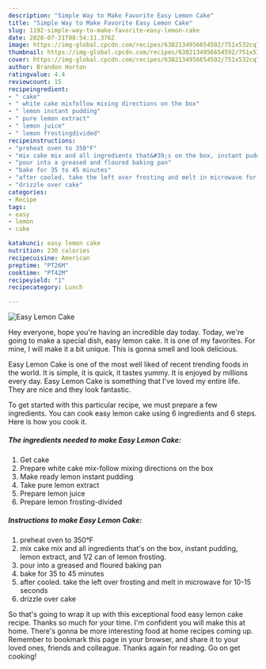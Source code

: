 ```yaml
---
description: "Simple Way to Make Favorite Easy Lemon Cake"
title: "Simple Way to Make Favorite Easy Lemon Cake"
slug: 1192-simple-way-to-make-favorite-easy-lemon-cake
date: 2020-07-21T08:54:11.376Z
image: https://img-global.cpcdn.com/recipes/6382134956654592/751x532cq70/easy-lemon-cake-recipe-main-photo.jpg
thumbnail: https://img-global.cpcdn.com/recipes/6382134956654592/751x532cq70/easy-lemon-cake-recipe-main-photo.jpg
cover: https://img-global.cpcdn.com/recipes/6382134956654592/751x532cq70/easy-lemon-cake-recipe-main-photo.jpg
author: Brandon Horton
ratingvalue: 4.4
reviewcount: 15
recipeingredient:
- " cake"
- " white cake mixfollow mixing directions on the box"
- " lemon instant pudding"
- " pure lemon extract"
- " lemon juice"
- " lemon frostingdivided"
recipeinstructions:
- "preheat oven to 350°F"
- "mix cake mix and all ingredients that&#39;s on the box, instant pudding, lemon extract, and 1/2 can of lemon frosting."
- "pour into a greased and floured baking pan"
- "bake for 35 to 45 minutes"
- "after cooled. take the left over frosting and melt in microwave for 10-15 seconds"
- "drizzle over cake"
categories:
- Recipe
tags:
- easy
- lemon
- cake

katakunci: easy lemon cake 
nutrition: 230 calories
recipecuisine: American
preptime: "PT26M"
cooktime: "PT42M"
recipeyield: "1"
recipecategory: Lunch

---
```



![Easy Lemon Cake](https://img-global.cpcdn.com/recipes/6382134956654592/751x532cq70/easy-lemon-cake-recipe-main-photo.jpg)

Hey everyone, hope you're having an incredible day today. Today, we're going to make a special dish, easy lemon cake. It is one of my favorites. For mine, I will make it a bit unique. This is gonna smell and look delicious.



Easy Lemon Cake is one of the most well liked of recent trending foods in the world. It is simple, it is quick, it tastes yummy. It is enjoyed by millions every day. Easy Lemon Cake is something that I've loved my entire life. They are nice and they look fantastic.


To get started with this particular recipe, we must prepare a few ingredients. You can cook easy lemon cake using 6 ingredients and 6 steps. Here is how you cook it.

<!--inarticleads1-->

##### The ingredients needed to make Easy Lemon Cake:

1. Get  cake
1. Prepare  white cake mix-follow mixing directions on the box
1. Make ready  lemon instant pudding
1. Take  pure lemon extract
1. Prepare  lemon juice
1. Prepare  lemon frosting-divided




<!--inarticleads2-->

##### Instructions to make Easy Lemon Cake:

1. preheat oven to 350°F
1. mix cake mix and all ingredients that&#39;s on the box, instant pudding, lemon extract, and 1/2 can of lemon frosting.
1. pour into a greased and floured baking pan
1. bake for 35 to 45 minutes
1. after cooled. take the left over frosting and melt in microwave for 10-15 seconds
1. drizzle over cake




So that's going to wrap it up with this exceptional food easy lemon cake recipe. Thanks so much for your time. I'm confident you will make this at home. There's gonna be more interesting food at home recipes coming up. Remember to bookmark this page in your browser, and share it to your loved ones, friends and colleague. Thanks again for reading. Go on get cooking!
